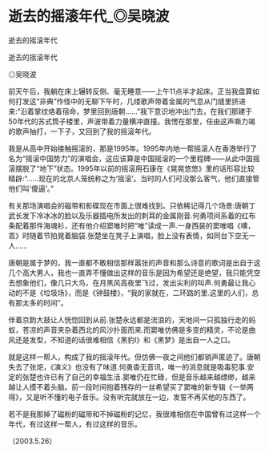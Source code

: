# 逝去的摇滚年代_◎吴晓波

逝去的摇滚年代

逝去的摇滚年代

◎吴晓波

前天午后，我躺在床上辗转反侧、毫无睡意——上午11点半才起床。正当我盘算如何打发这“非典”作怪中的无聊下午时，几缕歌声带着金属的气息从门缝里挤进来:“沿着掌纹烙着宿命，梦里回到唐朝……”我下意识地冲出门去，在我们那建于50年代的苏式筒子楼里，声波带着力量横冲直撞。我愣在那里，任由这声嘶力竭的歌声抽打，一下子，又回到了我的摇滚年代。

我是从高中开始接触摇滚的，那是1995年。1995年内地一帮摇滚人在香港举行了名为“摇滚中国势力”的演唱会，这应该算是中国摇滚的一个里程碑——从此中国摇滚摆脱了“地下”状态。1995年以前的摇滚用石康在《晃晃悠悠》里的话形容比较精辟:“……现在的北京人笼统称之为‘摇滚’。当时的人们可没那么客气，他们直接管他们叫‘傻逼’。”

有关那场演唱会的磁带和影碟现在市面上很难找到。只依稀记得几个场景:唐朝丁武长发下冷冰冰的脸以及乐器插电所发出的刺耳的金属刚音.何勇项间系着的红布条配着那件海魂衫，还有他介绍窦唯时把“唯”读成一声.一身西装的窦唯唱《噢，乖》时随着节拍晃着脑袋.张楚坐在凳子上演唱，脸上没有表情，如同台下空无一人……

唐朝是属于梦的，我一直都不敢相信那样嚣张的声音和那么诗意的歌词是出自于这几个高大男人，我也一直弄不懂做出这样的音乐是因为希望还是绝望，我只能凭空去想象他们，像几只大鸟，在月黑风高夜里飞过，发出尖利的叫声.何勇最让我心动的不是《垃圾场》，而是《钟鼓楼》，“我的家就在，二环路的里.这里的人们，总有那太多的时间”。

伴着京韵大鼓让人恍惚回到从前.张楚永远都是流浪的，天地间一只孤独行走的蚂蚁，苍凉的声音夹杂着西北的风沙扑面而来.而窦唯仿佛是多变的精灵，不论是曲风还是发型，不知道的话很难相信《黑豹I》和《黑梦》是出自一人之口。

就是这样一帮人，构成了我的摇滚年代。但仿佛一夜之间他们都销声匿迹了。唐朝失去了张炬，《演义》也没有了味道.何勇杳无音讯，唯一的消息就是吸毒犯事.安定的张楚也许已有了自己的幸福生活.窦唯仍在忙碌，但是音乐越来越缥缈，越来越让人摸不着头脑。前一段时间抱着残存的一丝希望买了窦唯的新专辑《一举两得》，又是听不懂的电子音乐。没有听完就放在一边，发誓不再买他的东西了。

若不是我那掉了磁粉的磁带和不掉磁粉的记忆，我很难相信在中国曾有过这样一个年代，有过这样一帮人，有过这样的音乐。

（2003.5.26）